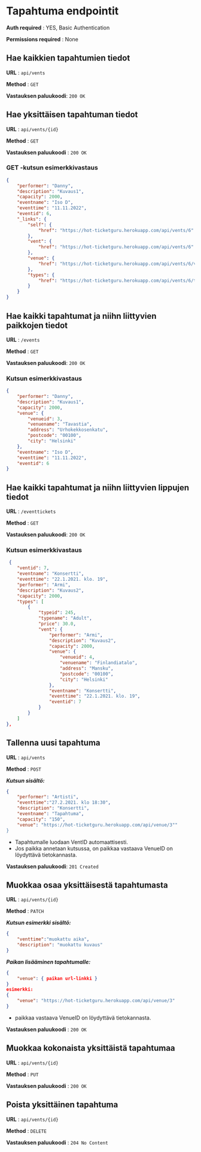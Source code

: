 # Tapahtuma endpointit
**Auth required** : YES, Basic Authentication

**Permissions required** : None

## Hae kaikkien tapahtumien tiedot 

**URL** : `api/vents`

**Method** : `GET`

**Vastauksen paluukoodi**: `200 OK`

## Hae yksittäisen tapahtuman tiedot

**URL** : `api/vents/{id}`

**Method** : `GET`

**Vastauksen paluukoodi** : `200 OK`

### GET -kutsun esimerkkivastaus

```json
{
    "performer": "Danny",
    "description": "Kuvaus1",
    "capacity": 2000,
    "eventname": "Iso D",
    "eventtime": "11.11.2022",
    "eventid": 6,
    "_links": {
        "self": {
            "href": "https://hot-ticketguru.herokuapp.com/api/vents/6"
        },
        "vent": {
            "href": "https://hot-ticketguru.herokuapp.com/api/vents/6"
        },
        "venue": {
            "href": "https://hot-ticketguru.herokuapp.com/api/vents/6/venue"
        },
        "types": {
            "href": "https://hot-ticketguru.herokuapp.com/api/vents/6/types"
        }
    }
}
```
## Hae kaikki tapahtumat ja niihn liittyvien paikkojen tiedot

**URL** : `/events`

**Method** : `GET`

**Vastauksen paluukoodi**: `200 OK`

### Kutsun esimerkkivastaus
```json
{
    "performer": "Danny",
    "description": "Kuvaus1",
    "capacity": 2000,
    "venue": {
        "venueid": 3,
        "venuename": "Tavastia",
        "address": "Urhokekkosenkatu",
        "postcode": "00100",
        "city": "Helsinki"
    },
    "eventname": "Iso D",
    "eventtime": "11.11.2022",
    "eventid": 6
}
```
## Hae kaikki tapahtumat ja niihn liittyvien lippujen tiedot

**URL** : `/eventtickets`

**Method** : `GET`

**Vastauksen paluukoodi**: `200 OK`

### Kutsun esimerkkivastaus
```json
 {
    "ventid": 7,
    "eventname": "Konsertti",
    "eventtime": "22.1.2021. klo. 19",
    "performer": "Armi",
    "description": "Kuvaus2",
    "capacity": 2000,
    "types": [
        {
            "typeid": 245,
            "typename": "Adult",
            "price": 30.0,
            "vent": {
                "performer": "Armi",
                "description": "Kuvaus2",
                "capacity": 2000,
                "venue": {
                    "venueid": 4,
                    "venuename": "Finlandiatalo",
                    "address": "Mansku",
                    "postcode": "00100",
                    "city": "Helsinki"
                },
                "eventname": "Konsertti",
                "eventtime": "22.1.2021. klo. 19",
                "eventid": 7
            }
        }
    ]
},
```

## Tallenna uusi tapahtuma

**URL** : `api/vents`

**Method** : `POST`

***Kutsun sisältö:***
```json
{
    "performer": "Artisti", 
    "eventtime":"27.2.2021. klo 18:30", 
    "description": "Konsertti", 
    "eventname": "Tapahtuma", 
    "capacity": "150",
    "venue": "https://hot-ticketguru.herokuapp.com/api/venue/3""
}
```

* Tapahtumalle luodaan VentID automaattisesti.
* Jos paikka annetaan kutsussa, on paikkaa vastaava VenueID on löydyttävä tietokannasta.

**Vastauksen paluukoodi**: `201 Created`

## Muokkaa osaa yksittäisestä tapahtumasta
**URL** : `api/vents/{id}`

**Method** : `PATCH`

***Kutsun esimerkki sisältö:***
```json
{
    "venttime":"muokattu aika",
    "description": "muokattu kuvaus"
}
```
***Paikan lisääminen tapahtumalle:***
```json
{
    "venue": { paikan url-linkki }
}
esimerkki:
{
    "venue": "https://hot-ticketguru.herokuapp.com/api/venue/3"
}
```
* paikkaa vastaava VenueID on löydyttävä tietokannasta.

**Vastauksen paluukoodi** : `200 OK`

## Muokkaa kokonaista yksittäistä tapahtumaa

**URL** : `api/vents/{id}`

**Method** : `PUT`

**Vastauksen paluukoodi** : `200 OK`

## Poista yksittäinen tapahtuma 

**URL** : `api/vents/{id}`

**Method** : `DELETE`

**Vastauksen paluukoodi** : `204 No Content`
